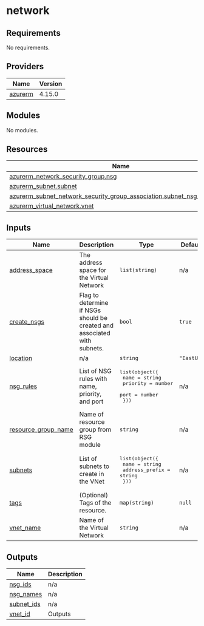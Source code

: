 # network

<!-- BEGIN_TF_DOCS -->
## Requirements

No requirements.

## Providers

| Name | Version |
|------|---------|
| <a name="provider_azurerm"></a> [azurerm](#provider\_azurerm) | 4.15.0 |

## Modules

No modules.

## Resources

| Name | Type |
|------|------|
| [azurerm_network_security_group.nsg](https://registry.terraform.io/providers/hashicorp/azurerm/latest/docs/resources/network_security_group) | resource |
| [azurerm_subnet.subnet](https://registry.terraform.io/providers/hashicorp/azurerm/latest/docs/resources/subnet) | resource |
| [azurerm_subnet_network_security_group_association.subnet_nsg_association](https://registry.terraform.io/providers/hashicorp/azurerm/latest/docs/resources/subnet_network_security_group_association) | resource |
| [azurerm_virtual_network.vnet](https://registry.terraform.io/providers/hashicorp/azurerm/latest/docs/resources/virtual_network) | resource |

## Inputs

| Name | Description | Type | Default | Required |
|------|-------------|------|---------|:--------:|
| <a name="input_address_space"></a> [address\_space](#input\_address\_space) | The address space for the Virtual Network | `list(string)` | n/a | yes |
| <a name="input_create_nsgs"></a> [create\_nsgs](#input\_create\_nsgs) | Flag to determine if NSGs should be created and associated with subnets. | `bool` | `true` | no |
| <a name="input_location"></a> [location](#input\_location) | n/a | `string` | `"EastUS"` | no |
| <a name="input_nsg_rules"></a> [nsg\_rules](#input\_nsg\_rules) | List of NSG rules with name, priority, and port | <pre>list(object({<br/>    name     = string<br/>    priority = number<br/>    port     = number<br/>  }))</pre> | n/a | yes |
| <a name="input_resource_group_name"></a> [resource\_group\_name](#input\_resource\_group\_name) | Name of resource group from RSG module | `string` | n/a | yes |
| <a name="input_subnets"></a> [subnets](#input\_subnets) | List of subnets to create in the VNet | <pre>list(object({<br/>    name           = string<br/>    address_prefix = string<br/>  }))</pre> | n/a | yes |
| <a name="input_tags"></a> [tags](#input\_tags) | (Optional) Tags of the resource. | `map(string)` | `null` | no |
| <a name="input_vnet_name"></a> [vnet\_name](#input\_vnet\_name) | Name of the Virtual Network | `string` | n/a | yes |

## Outputs

| Name | Description |
|------|-------------|
| <a name="output_nsg_ids"></a> [nsg\_ids](#output\_nsg\_ids) | n/a |
| <a name="output_nsg_names"></a> [nsg\_names](#output\_nsg\_names) | n/a |
| <a name="output_subnet_ids"></a> [subnet\_ids](#output\_subnet\_ids) | n/a |
| <a name="output_vnet_id"></a> [vnet\_id](#output\_vnet\_id) | Outputs |
<!-- END_TF_DOCS -->
